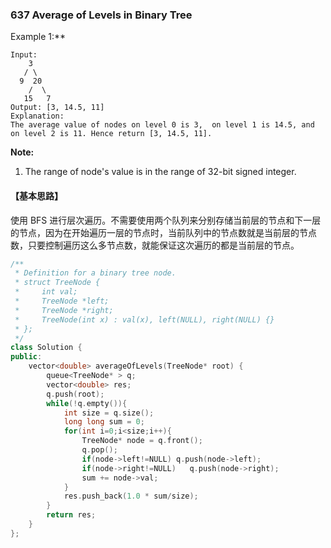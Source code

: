 ### 637 Average of Levels in Binary Tree

Example 1:**

```
Input:
    3
   / \
  9  20
    /  \
   15   7
Output: [3, 14.5, 11]
Explanation:
The average value of nodes on level 0 is 3,  on level 1 is 14.5, and on level 2 is 11. Hence return [3, 14.5, 11].

```

**Note:**

1. The range of node's value is in the range of 32-bit signed integer.

#### 【基本思路】

使用 BFS 进行层次遍历。不需要使用两个队列来分别存储当前层的节点和下一层的节点，因为在开始遍历一层的节点时，当前队列中的节点数就是当前层的节点数，只要控制遍历这么多节点数，就能保证这次遍历的都是当前层的节点。

```c++
/**
 * Definition for a binary tree node.
 * struct TreeNode {
 *     int val;
 *     TreeNode *left;
 *     TreeNode *right;
 *     TreeNode(int x) : val(x), left(NULL), right(NULL) {}
 * };
 */
class Solution {
public:
    vector<double> averageOfLevels(TreeNode* root) {
    	queue<TreeNode* > q;
    	vector<double> res;
    	q.push(root);
    	while(!q.empty()){
    		int size = q.size();
    		long long sum = 0;
    		for(int i=0;i<size;i++){
    			TreeNode* node = q.front();
    			q.pop();
    			if(node->left!=NULL) q.push(node->left);
    			if(node->right!=NULL)	q.push(node->right);
    			sum += node->val;
			}
			res.push_back(1.0 * sum/size);
		}
		return res;
    }
};
```


